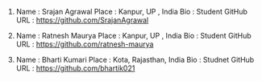 1) Name : Srajan Agrawal
   Place : Kanpur, UP , India
   Bio : Student
   GitHub URL : https://github.com/SrajanAgrawal
  

2) Name : Ratnesh Maurya
  Place : Kanpur, UP , India
  Bio : Student
  GitHub URL : https://github.com/ratnesh-maurya
  
3) Name : Bharti Kumari
   Place : Kota, Rajasthan, India
   Bio : Studnet
   GitHub URL : https://github.com/bhartik021

 
